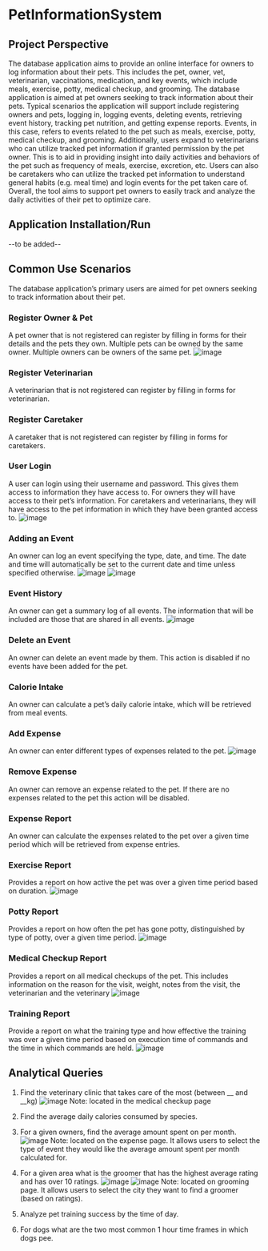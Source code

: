 # PetInformationSystem

## Project Perspective
The database application aims to provide an online interface for owners to log information about their pets. This includes the pet, owner, vet, veterinarian, vaccinations, medication, and key events, which include meals, exercise, potty, medical checkup, and grooming. The database application is aimed at pet owners seeking to track information about their pets. Typical scenarios the application will support include registering owners and pets, logging in, logging events, deleting events, retrieving event history, tracking pet nutrition, and getting expense reports. Events, in this case, refers to events related to the pet such as meals, exercise, potty, medical checkup, and grooming. 
Additionally, users expand to veterinarians who can utilize tracked pet information if granted permission by the pet owner. This is to aid in providing insight into daily activities and behaviors of the pet such as frequency of meals, exercise, excretion, etc. Users can also be caretakers who can utilize the tracked pet information to understand general habits (e.g. meal time) and login events for the pet taken care of. Overall, the tool aims to support pet owners to easily track and analyze the daily activities of their pet to optimize care.

## Application Installation/Run
--to be added--
  
## Common Use Scenarios
The database application’s primary users are aimed for pet owners seeking to track information about their pet.

### Register Owner & Pet
A pet owner that is not registered can register by filling in forms for their details and the pets they own. Multiple pets can be owned by the same owner. Multiple owners can be owners of the same pet. 
![image](https://github.com/user-attachments/assets/1a115fd4-7f1b-4321-9b67-4fbdeec50b66)

### Register Veterinarian
A veterinarian that is not registered can register by filling in forms for veterinarian. 

### Register Caretaker
A caretaker that is not registered can register by filling in forms for caretakers. 

### User Login
A user can login using their username and password. This gives them access to information they have access to. For owners they will have access to their pet’s information. For caretakers and veterinarians, they will have access to the pet information in which they have been granted access to.
![image](https://github.com/user-attachments/assets/e632eae0-ef12-4110-ab42-870222466c35)

### Adding an Event
An owner can log an event specifying the type, date, and time. The date and time will automatically be set to the current date and time unless specified otherwise.
![image](https://github.com/user-attachments/assets/285dce37-9816-40b2-948d-3ca7c6451e38)
![image](https://github.com/user-attachments/assets/fc86425b-e094-48d8-9544-cb6ee26df748)

### Event History
An owner can get a summary log of all events. The information that will be included are those that are shared in all events.
![image](https://github.com/user-attachments/assets/6beadfae-c1bf-47a1-91c7-0ad21ace38ab)

### Delete an Event
An owner can delete an event made by them. This action is disabled if no events have been added for the pet.

### Calorie Intake
An owner can calculate a pet’s daily calorie intake, which will be retrieved from meal events.

### Add Expense
An owner can enter different types of expenses related to the pet. 
![image](https://github.com/user-attachments/assets/1b5c0d93-1003-425b-8926-cb195547507e)

### Remove Expense
An owner can remove an expense related to the pet. If there are no expenses related to the pet this action will be disabled.

### Expense Report
An owner can calculate the expenses related to the pet over a given time period which will be retrieved from expense entries. 

### Exercise Report 
Provides a report on how active the pet was over a given time period based on duration. 
![image](https://github.com/user-attachments/assets/8582437d-ab74-49f6-b488-9a91493b6bd8)

### Potty Report
Provides a report on how often the pet has gone potty, distinguished by type of potty, over a given time period.
![image](https://github.com/user-attachments/assets/9c763f3e-96a4-4d68-9693-6f2190889931)

### Medical Checkup Report
Provides a report on all medical checkups of the pet. This includes information on the reason for the visit, weight, notes from the visit, the veterinarian and the veterinary
![image](https://github.com/user-attachments/assets/197dab57-beac-4640-aa8e-102876e333a5)

### Training Report
Provide a report on what the training type and how effective the training was over a given time period based on execution time of commands and the time in which commands are held.
![image](https://github.com/user-attachments/assets/01f7b861-a75b-4de5-8d90-dfc1ee7f29e2)

## Analytical Queries 
1. Find the veterinary clinic that takes care of the most <species> (between __ and __kg)
   ![image](https://github.com/user-attachments/assets/30935456-90f3-4ff5-b283-339ff2a15035)
   Note: located in the medical checkup page
2. Find the average daily calories consumed by species.
3. For a given owners, find the average amount spent on <eventType> per month.
   ![image](https://github.com/user-attachments/assets/439c0c25-c085-43e9-8853-51fa8ac97971)
   Note: located on the expense page. It allows users to select the type of event they would like the average amount spent per month calculated for.
   
4. For a given area what is the groomer that has the highest average rating and has over 10 ratings.
   ![image](https://github.com/user-attachments/assets/9dfcd000-d351-46c1-8ecf-2cdf2db1176c)
   ![image](https://github.com/user-attachments/assets/afd33a31-e15b-4362-ad93-4a002e5b0415)
   Note: located on grooming page. It allows users to select the city they want to find a groomer (based on ratings).
   
5. Analyze pet training success by the time of day.
6. For dogs what are the two most common 1 hour time frames in which dogs pee.
